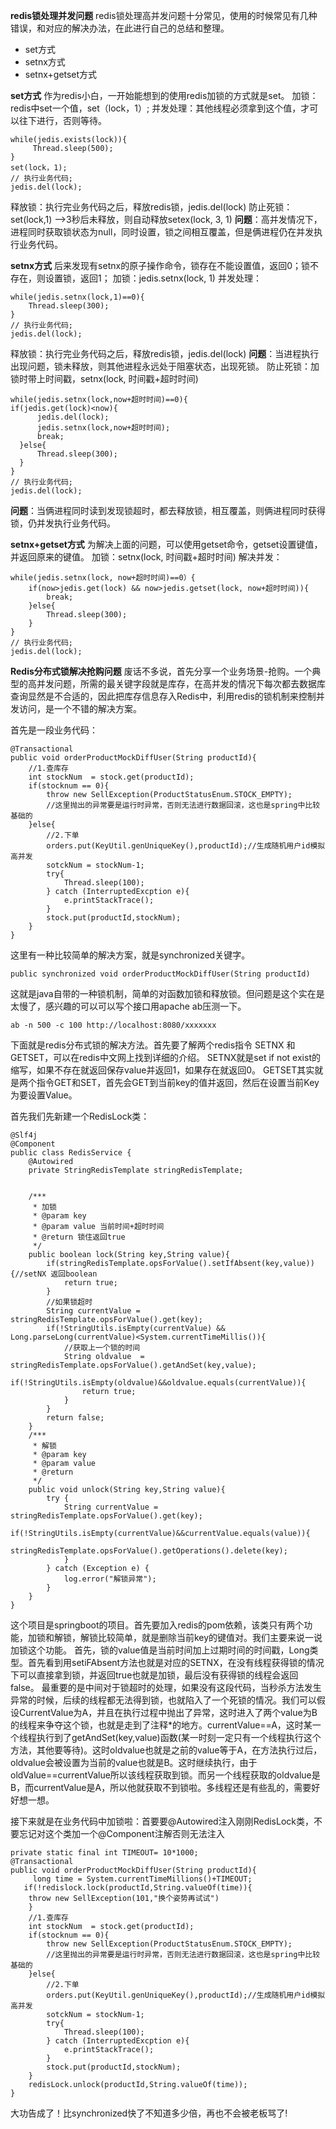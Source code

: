 **redis锁处理并发问题**
redis锁处理高并发问题十分常见，使用的时候常见有几种错误，和对应的解决办法，在此进行自己的总结和整理。

 - set方式 
 - setnx方式
 - setnx+getset方式
 
**set方式** 
作为redis小白，一开始能想到的使用redis加锁的方式就是set。 
加锁：redis中set一个值，set（lock，1）; 
并发处理：其他线程必须拿到这个值，才可以往下进行，否则等待。

```
while(jedis.exists(lock)){
     Thread.sleep(500);
}
set(lock，1);
// 执行业务代码;
jedis.del(lock);
```

释放锁：执行完业务代码之后，释放redis锁，jedis.del(lock) 
防止死锁：set(lock,1) —>3秒后未释放，则自动释放setex(lock, 3, 1) 
**问题**：高并发情况下，进程同时获取锁状态为null，同时设置，锁之间相互覆盖，但是俩进程仍在并发执行业务代码。 

**setnx方式** 
后来发现有setnx的原子操作命令，锁存在不能设置值，返回0；锁不存在，则设置锁，返回1； 
加锁：jedis.setnx(lock, 1) 
并发处理：

```
while(jedis.setnx(lock,1)==0){
    Thread.sleep(300);
}
// 执行业务代码;
jedis.del(lock);
```
释放锁：执行完业务代码之后，释放redis锁，jedis.del(lock) 
**问题**：当进程执行出现问题，锁未释放，则其他进程永远处于阻塞状态，出现死锁。 
防止死锁：加锁时带上时间戳，setnx(lock, 时间戳+超时时间)

```
while(jedis.setnx(lock,now+超时时间)==0){
if(jedis.get(lock)<now){
      jedis.del(lock);
      jedis.setnx(lock,now+超时时间);
      break;
  }else{
      Thread.sleep(300);
  }
}
// 执行业务代码;
jedis.del(lock);
```
**问题**：当俩进程同时读到发现锁超时，都去释放锁，相互覆盖，则俩进程同时获得锁，仍并发执行业务代码。 

**setnx+getset方式** 
为解决上面的问题，可以使用getset命令，getset设置键值，并返回原来的键值。 
加锁：setnx(lock, 时间戳+超时时间) 
解决并发：

```
while(jedis.setnx(lock, now+超时时间)==0）{
    if(now>jedis.get(lock) && now>jedis.getset(lock, now+超时时间)){
        break;
    }else{
        Thread.sleep(300);
    }
}
// 执行业务代码;
jedis.del(lock);
```


**Redis分布式锁解决抢购问题**
废话不多说，首先分享一个业务场景-抢购。一个典型的高并发问题，所需的最关键字段就是库存，在高并发的情况下每次都去数据库查询显然是不合适的，因此把库存信息存入Redis中，利用redis的锁机制来控制并发访问，是一个不错的解决方案。

首先是一段业务代码：

    @Transactional
    public void orderProductMockDiffUser(String productId){
        //1.查库存
        int stockNum  = stock.get(productId);
        if(stocknum == 0){
            throw new SellException(ProductStatusEnum.STOCK_EMPTY);
            //这里抛出的异常要是运行时异常，否则无法进行数据回滚，这也是spring中比较基础的   
        }else{
            //2.下单
            orders.put(KeyUtil.genUniqueKey(),productId);//生成随机用户id模拟高并发
            sotckNum = stockNum-1;
            try{
                Thread.sleep(100);
            } catch (InterruptedExcption e){
                e.printStackTrace();
            }
            stock.put(productId,stockNum);
        }
    }

这里有一种比较简单的解决方案，就是synchronized关键字。

    public synchronized void orderProductMockDiffUser(String productId)

这就是java自带的一种锁机制，简单的对函数加锁和释放锁。但问题是这个实在是太慢了，感兴趣的可以可以写个接口用apache ab压测一下。

    ab -n 500 -c 100 http://localhost:8080/xxxxxxx

下面就是redis分布式锁的解决方法。首先要了解两个redis指令
SETNX 和 GETSET，可以在redis中文网上找到详细的介绍。
SETNX就是set if not exist的缩写，如果不存在就返回保存value并返回1，如果存在就返回0。
GETSET其实就是两个指令GET和SET，首先会GET到当前key的值并返回，然后在设置当前Key为要设置Value。

首先我们先新建一个RedisLock类：

    @Slf4j
    @Component
    public class RedisService {
        @Autowired
        private StringRedisTemplate stringRedisTemplate;
     
     
        /***
         * 加锁
         * @param key
         * @param value 当前时间+超时时间
         * @return 锁住返回true
         */
        public boolean lock(String key,String value){
            if(stringRedisTemplate.opsForValue().setIfAbsent(key,value)){//setNX 返回boolean
                return true;
            }
            //如果锁超时
            String currentValue = stringRedisTemplate.opsForValue().get(key);
            if(!StringUtils.isEmpty(currentValue) && Long.parseLong(currentValue)<System.currentTimeMillis()){
                //获取上一个锁的时间
                String oldvalue  = stringRedisTemplate.opsForValue().getAndSet(key,value);
                if(!StringUtils.isEmpty(oldvalue)&&oldvalue.equals(currentValue)){
                    return true;
                }
            }
            return false;
        }
        /***
         * 解锁
         * @param key
         * @param value
         * @return
         */
        public void unlock(String key,String value){
            try {
                String currentValue = stringRedisTemplate.opsForValue().get(key);
                if(!StringUtils.isEmpty(currentValue)&&currentValue.equals(value)){
                    stringRedisTemplate.opsForValue().getOperations().delete(key);
                }
            } catch (Exception e) {
                log.error("解锁异常");
            }
        }
    }

这个项目是springboot的项目。首先要加入redis的pom依赖，该类只有两个功能，加锁和解锁，解锁比较简单，就是删除当前key的键值对。我们主要来说一说加锁这个功能。
首先，锁的value值是当前时间加上过期时间的时间戳，Long类型。首先看到用setiFAbsent方法也就是对应的SETNX，在没有线程获得锁的情况下可以直接拿到锁，并返回true也就是加锁，最后没有获得锁的线程会返回false。 最重要的是中间对于锁超时的处理，如果没有这段代码，当秒杀方法发生异常的时候，后续的线程都无法得到锁，也就陷入了一个死锁的情况。我们可以假设CurrentValue为A，并且在执行过程中抛出了异常，这时进入了两个value为B的线程来争夺这个锁，也就是走到了注释*的地方。currentValue==A，这时某一个线程执行到了getAndSet(key,value)函数(某一时刻一定只有一个线程执行这个方法，其他要等待)。这时oldvalue也就是之前的value等于A，在方法执行过后，oldvalue会被设置为当前的value也就是B。这时继续执行，由于oldValue==currentValue所以该线程获取到锁。而另一个线程获取的oldvalue是B，而currentValue是A，所以他就获取不到锁啦。多线程还是有些乱的，需要好好想一想。

接下来就是在业务代码中加锁啦：首要要@Autowired注入刚刚RedisLock类，不要忘记对这个类加一个@Component注解否则无法注入

    private static final int TIMEOUT= 10*1000;
    @Transactional
    public void orderProductMockDiffUser(String productId){
         long time = System.currentTimeMillions()+TIMEOUT;
       if(!redislock.lock(productId,String.valueOf(time)){
        throw new SellException(101,"换个姿势再试试")
        }
        //1.查库存
        int stockNum  = stock.get(productId);
        if(stocknum == 0){
            throw new SellException(ProductStatusEnum.STOCK_EMPTY);
            //这里抛出的异常要是运行时异常，否则无法进行数据回滚，这也是spring中比较基础的   
        }else{
            //2.下单
            orders.put(KeyUtil.genUniqueKey(),productId);//生成随机用户id模拟高并发
            sotckNum = stockNum-1;
            try{
                Thread.sleep(100);
            } catch (InterruptedExcption e){
                e.printStackTrace();
            }
            stock.put(productId,stockNum);
        }
        redisLock.unlock(productId,String.valueOf(time));
    }

大功告成了！比synchronized快了不知道多少倍，再也不会被老板骂了!

